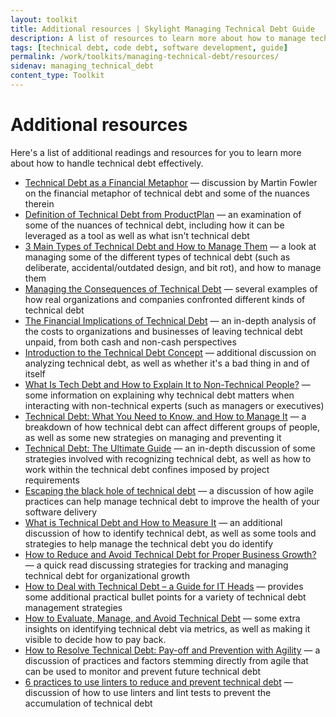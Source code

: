 ```yaml
---
layout: toolkit
title: Additional resources | Skylight Managing Technical Debt Guide
description: A list of resources to learn more about how to manage technical debt effectively.
tags: [technical debt, code debt, software development, guide]
permalink: /work/toolkits/managing-technical-debt/resources/
sidenav: managing_technical_debt
content_type: Toolkit
---
```


# Additional resources

Here's a list of additional readings and resources for you to learn more about how to handle technical debt effectively.

* [Technical Debt as a Financial Metaphor](https://martinfowler.com/bliki/TechnicalDebt.html) — discussion by Martin Fowler on the financial metaphor of technical debt and some of the nuances therein
* [Definition of Technical Debt from ProductPlan](https://www.productplan.com/glossary/technical-debt/) — an examination of some of the nuances of technical debt, including how it can be leveraged as a tool as well as what isn't technical debt
* [3 Main Types of Technical Debt and How to Manage Them](https://hackernoon.com/there-are-3-main-types-of-technical-debt-heres-how-to-manage-them-4a3328a4c50c) — a look at managing some of the different types of technical debt (such as deliberate, accidental/outdated design, and bit rot), and how to manage them
* [Managing the Consequences of Technical Debt](https://insights.sei.cmu.edu/sei_blog/2019/05/managing-the-consequences-of-technical-debt-5-stories-from-the-field.html) — several examples of how real organizations and companies confronted different kinds of technical debt
* [The Financial Implications of Technical Debt](https://www.toptal.com/finance/part-time-cfos/technical-debt) — an in-depth analysis of the costs to organizations and businesses of leaving technical debt unpaid, from both cash and non-cash perspectives
* [Introduction to the Technical Debt Concept](https://www.agilealliance.org/introduction-to-the-technical-debt-concept/) — additional discussion on analyzing technical debt, as well as whether it's a bad thing in and of itself
* [What Is Tech Debt and How to Explain It to Non-Technical People?](https://dzone.com/articles/what-is-tech-debt-and-how-to-explain-it-to-non-tec) — some information on explaining why technical debt matters when interacting with non-technical experts (such as managers or executives)
* [Technical Debt: What You Need to Know, and How to Manage It](https://codingsans.com/blog/technical-debt) — a breakdown of how technical debt can affect different groups of people, as well as some new strategies on managing and preventing it
* [Technical Debt: The Ultimate Guide](https://www.bmc.com/blogs/technical-debt-explained-the-complete-guide-to-understanding-and-dealing-with-technical-debt/) — an in-depth discussion of some strategies involved with recognizing technical debt, as well as how to work within the technical debt confines imposed by project requirements
* [Escaping the black hole of technical debt](https://www.atlassian.com/agile/software-development/technical-debt) — a discussion of how agile practices can help manage technical debt to improve the health of your software delivery
* [What is Technical Debt and How to Measure It](https://existek.com/blog/what-is-technical-debt-and-how-to-measure-it/) — an additional discussion of how to identify technical debt, as well as some tools and strategies to help manage the technical debt you do identify
* [How to Reduce and Avoid Technical Debt for Proper Business Growth?](https://blog.apruve.com/how-to-reduce-and-avoid-technical-debt-for-proper-business-growth) — a quick read discussing strategies for tracking and managing technical debt for organizational growth
* [How to Deal with Technical Debt – a Guide for IT Heads](https://brainhub.eu/blog/how-to-deal-with-technical-debt/) — provides some additional practical bullet points for a variety of technical debt management strategies
* [How to Evaluate, Manage, and Avoid Technical Debt](https://metova.com/how-to-evaluate-manage-and-avoid-technical-debt/) — some extra insights on identifying technical debt via metrics, as well as making it visible to decide how to pay back.
* [How to Resolve Technical Debt: Pay-off and Prevention with Agility](https://www.compuware.com/pay-off-and-prevent-technical-debt/) — a discussion of practices and factors stemming directly from agile that can be used to monitor and prevent future technical debt
* [6 practices to use linters to reduce and prevent technical debt](https://sourcelevel.io/blog/6-practices-to-use-linters-to-reduce-and-prevent-technical-debt) — discussion of how to use linters and lint tests to prevent the accumulation of technical debt
